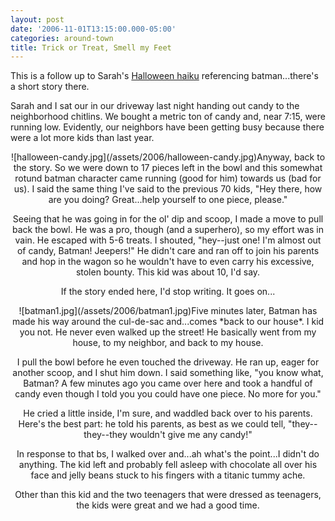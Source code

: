 ```yaml
---
layout: post
date: '2006-11-01T13:15:00.000-05:00'
categories: around-town
title: Trick or Treat, Smell my Feet
---
```


This is a follow up to Sarah's [Halloween haiku](http://www.wassupy.com/20061031/random-updates/haik-uesday/) referencing batman...there's a short story there.

Sarah and I sat our in our driveway last night handing out candy to the neighborhood chitlins. We bought a metric ton of candy and, near 7:15, were running low. Evidently, our neighbors have been getting busy because there were a lot more kids than last year.


<div style="text-align: center;">![halloween-candy.jpg](/assets/2006/halloween-candy.jpg)Anyway, back to the story. So we were down to 17 pieces left in the bowl and this somewhat rotund batman character came running (good for him) towards us (bad for us). I said the same thing I've said to the previous 70 kids, "Hey there, how are you doing? Great...help yourself to one piece, please."

Seeing that he was going in for the ol' dip and scoop, I made a move to pull back the bowl. He was a pro, though (and a superhero), so my effort was in vain. He escaped with 5-6 treats. I shouted, "hey--just one! I'm almost out of candy, Batman! Jeepers!" He didn't care and ran off to join his parents and hop in the wagon so he wouldn't have to even carry his excessive, stolen bounty. This kid was about 10, I'd say.

If the story ended here, I'd stop writing. It goes on...


<div style="text-align: center;">![batman1.jpg](/assets/2006/batman1.jpg)Five minutes later, Batman has made his way around the cul-de-sac and...comes *back to our house*. I kid you not. He never even walked up the street! He basically went from my house, to my neighbor, and back to my house.

I pull the bowl before he even touched the driveway. He ran up, eager for another scoop, and I shut him down. I said something like, "you know what, Batman? A few minutes ago you came over here and took a handful of candy even though I told you you could have one piece. No more for you."

He cried a little inside, I'm sure, and waddled back over to his parents. Here's the best part: he told his parents, as best as we could tell, "they--they--they wouldn't give me any candy!"

In response to that bs, I walked over and...ah what's the point...I didn't do anything. The kid left and probably fell asleep with chocolate all over his face and jelly beans stuck to his fingers with a titanic tummy ache.

Other than this kid and the two teenagers that were dressed as teenagers, the kids were great and we had a good time.